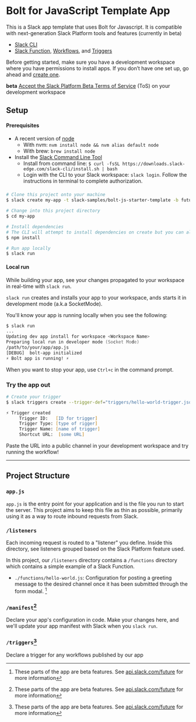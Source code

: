 # Bolt for JavaScript Template App

This is a Slack app template that uses Bolt for Javascript. It is compatible with next-generation Slack Platform tools and features (currently in beta)
* [Slack CLI](https://api.slack.com/future/overview)
* [Slack Function](), [Workflows](), and [Triggers]()

Before getting started, make sure you have a development workspace where you have permissions to install apps. If you don’t have one set up, go ahead and
[create one](https://slack.com/create). 

**beta** [Accept the Slack Platform Beta Terms of Service](https://slack.com/admin/settings#hermes_permissions) (ToS) on your development workspace

## Setup
#### Prerequisites
* A recent version of [node](https://nodejs.org/en/)
  * With nvm: `nvm install node && nvm alias default node`
  * With brew: `brew install node`
* Install the [Slack Command Line Tool](https://api.slack.com/future/quickstart)
  * Install from command line: `$ curl -fsSL https://downloads.slack-edge.com/slack-cli/install.sh | bash`
  * Login with the CLI to your Slack workspace: `slack login`. Follow the instructions in terminal to complete authorization.

### 

```zsh
# Clone this project onto your machine
$ slack create my-app -t slack-samples/bolt-js-starter-template -b future

# Change into this project directory
$ cd my-app

# Install dependencies
# The CLI will attempt to install dependencies on create but you can also run 
$ npm install

# Run app locally
$ slack run

```
#### Local run

While building your app, see your changes propagated to your workspace in real-time with `slack run`.

`slack run` creates and installs your app to your workspace, ands starts it in development mode (a.k.a SocketMode).

You'll know your app is running locally when you see the following:

```zsh
$ slack run
...
Updating dev app install for workspace <Workspace Name>
Preparing local run in developer mode (Socket Mode)
/path/to/your/app/app.js
[DEBUG]  bolt-app initialized
⚡️ Bolt app is running! ⚡️
```

When you want to stop your app, use `Ctrl+c` in the command prompt.


### Try the app out

```zsh
# Create your trigger
$ slack triggers create --trigger-def="triggers/hello-world-trigger.json"

⚡ Trigger created
     Trigger ID:   [ID for trigger]
     Trigger Type: [type of rigger]
     Trigger Name: [name of trigger]
     Shortcut URL:  [some URL]
```

Paste the URL into a public channel in your development workspace and try running the workflow!


***
## Project Structure

### `app.js`

`app.js` is the entry point for your application and is the file you run to start the server. This project aims to keep this file as thin as possible, primarily using it as a way to route inbound requests from Slack.

### `/listeners`

Each incoming request is routed to a "listener" you define. Inside this directory, see listeners grouped based on the Slack Platform feature used. 

In this project, our `/listeners` directory contains a `/functions` directory which contains a simple example of a Slack Function. 
  * `./functions/hello-world.js`: Configuration for posting a greeting message to the desired channel once it has been submitted through the form modal. [^1] 

### `/manifest`[^1]

Declare your app's configuration in code. Make your changes here, and we'll update your app manifest with Slack when you `slack run`. 

### `/triggers`[^1]

Declare a trigger for any workflows published by our app


<!--
#### Deploying your app
Please refer to our deployment guide for next-generation Slack apps [here](https://slack.dev/bolt-js/future/deploy-your-app).

#### Resources
To learn more about developing with Bolt for JS and the CLI, you can visit the following guides:

* [Creating a new app with the CLI]()
* [Configuring your app]()
* [Developing locally]()
* [Deployment](https://slack.dev/bolt-js/future/deploy-your-app)
 -->

[^1]: These parts of the app are beta features. See [api.slack.com/future](https://api.slack.com/future) for more information
